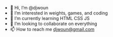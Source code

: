 - 👋 Hi, I’m @djwoun
- 👀 I’m interested in weights, games, and coding
- 🌱 I’m currently learning HTML CSS JS
- 💞️ I’m looking to collaborate on everything
- 📫 How to reach me djwoun@gmail.com

